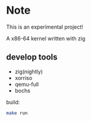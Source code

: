 # Note

This is an experimental project!

A x86-64 kernel written with zig

## develop tools

- zig(nightly)
- xorriso
- qemu-full
- bochs

build:

```sh
make run
```
